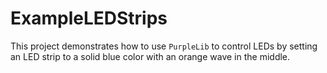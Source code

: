 # ExampleLEDStrips
This project demonstrates how to use `PurpleLib` to control LEDs by setting an LED strip to a solid blue color with an orange wave in the middle.